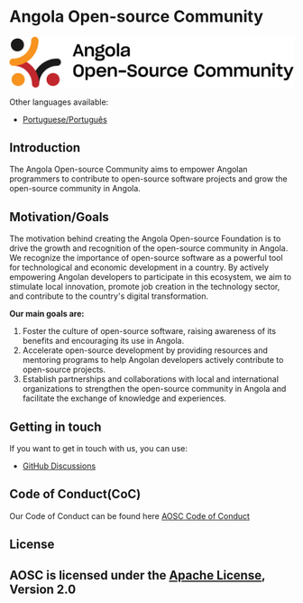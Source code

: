# Angola Open-source Community

[![AOSC](https://raw.githubusercontent.com/angolaosc/.github/main/logo/aosc.png)](https://github.com/angolaosc)

Other languages available:
- [Portuguese/Português](profile/pt.md)

## Introduction

The Angola Open-source Community aims to empower Angolan programmers to contribute to open-source software projects and grow the open-source community in Angola.

## Motivation/Goals

The motivation behind creating the Angola Open-source Foundation is to drive the growth and recognition of the open-source community in Angola.
We recognize the importance of open-source software as a powerful tool for technological and economic development in a country. 
By actively empowering Angolan developers to participate in this ecosystem, we aim to stimulate local innovation, promote job creation in the technology sector, and contribute to the country's digital transformation.

**Our main goals are:**

1. Foster the culture of open-source software, raising awareness of its benefits and encouraging its use in Angola.
2. Accelerate open-source development by providing resources and mentoring programs to help Angolan developers actively contribute to open-source projects.
3. Establish partnerships and collaborations with local and international organizations to strengthen the open-source community in Angola and facilitate the exchange of knowledge and experiences.

## Getting in touch

If you want to get in touch with us, you can use:

* [GitHub Discussions](https://github.com/orgs/angolaosc/discussions)

## Code of Conduct(CoC)

Our Code of Conduct can be found here [AOSC Code of Conduct](https://github.com/angolaosc/.github/blob/main/CODE_OF_CONDUCT.md)

## License

AOSC is licensed under the [Apache License](https://github.com/strimzi/.github/blob/main/LICENSE), Version 2.0
---
